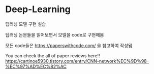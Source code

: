 # Deep-Learning
딥러닝 모델 구현 실습

딥러닝 논문들을 읽어보면서 모델을 code로 구현해봄

모든 code들은 https://paperswithcode.com/ 을 참고하여 작성됌

You can check the all of paper reviews here!! 
https://cartinoe5930.tistory.com/entry/CNN-network%EC%9D%98-%EC%97%AD%EC%82%AC
